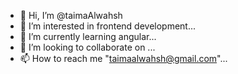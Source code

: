 - 👋 Hi, I’m @taimaAlwahsh
- 👀 I’m interested in frontend development...
- 🌱 I’m currently learning angular...
- 💞️ I’m looking to collaborate on ...
- 📫 How to reach me "taimaalwahsh@gmail.com"...

<!---
taimaAlwahsh/taimaAlwahsh is a ✨ special ✨ repository because its `README.md` (this file) appears on your GitHub profile.
You can click the Preview link to take a look at your changes.
--->
